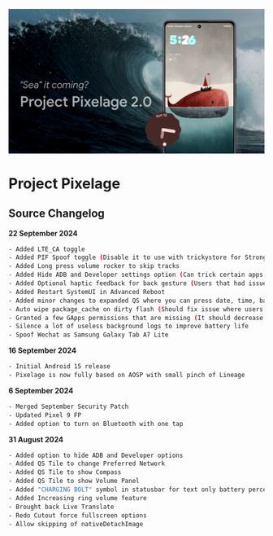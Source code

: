 <p align="center">
<img src="https://github.com/ProjectPixelage/pixelage_changelog/raw/15/pixelage_a15.png" >
</p>





# Project Pixelage #


## **Source Changelog** ##

**22 September 2024**

```bash
- Added LTE_CA toggle
- Added PIF Spoof toggle (Disable it to use with trickystore for Strong Integrity)
- Added Long press volume rocker to skip tracks
- Added Hide ADB and Developer settings option (Can trick certain apps that detects developer options)
- Added Optional haptic feedback for back gesture (Users that had issue with haptics with back gesture can enable this option)
- Added Restart SystemUI in Advanced Reboot
- Added minor changes to expanded QS where you can press date, time, battery, carrier text will opens up the respectively section
- Auto wipe package_cache on dirty flash (Should fix issue where users might faced weird setting overlapping texts after they done dirty flash)
- Granted a few GApps permissions that are missing (It should decrease amount of apps screaming in background about missing permissions)
- Silence a lot of useless background logs to improve battery life
- Spoof Wechat as Samsung Galaxy Tab A7 Lite
```

**16 September 2024**

```bash
- Initial Android 15 release
- Pixelage is now fully based on AOSP with small pinch of Lineage
```

**6 September 2024**

```bash
- Merged September Security Patch
- Updated Pixel 9 FP
- Added option to turn on Bluetooth with one tap
```

**31 August 2024**

```bash
- Added option to hide ADB and Developer options
- Added QS Tile to change Preferred Network
- Added QS Tile to show Compass
- Added QS Tile to show Volume Panel
- Added "CHARGING BOLT" symbol in statusbar for text only battery percentage while charging
- Added Increasing ring volume feature
- Brought back Live Translate
- Redo Cutout force fullscreen options
- Allow skipping of nativeDetachImage
```
